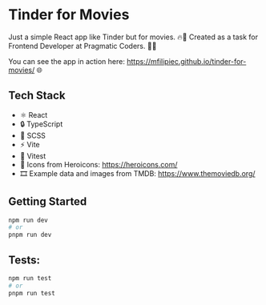 # Tinder for Movies

Just a simple React app like Tinder but for movies. 🔥🎥
Created as a task for Frontend Developer at Pragmatic Coders. 🧑‍💻

You can see the app in action here: https://mfilipiec.github.io/tinder-for-movies/ 🌐

## Tech Stack

- ⚛️ React
- 🔒 TypeScript
- 🎨 SCSS
- ⚡ Vite
- 🧪 Vitest
- 🦸 Icons from Heroicons: https://heroicons.com/
- 🎞️ Example data and images from TMDB: https://www.themoviedb.org/

## Getting Started

```bash
npm run dev
# or
pnpm run dev
```

## Tests:

```bash
npm run test
# or
pnpm run test
```

